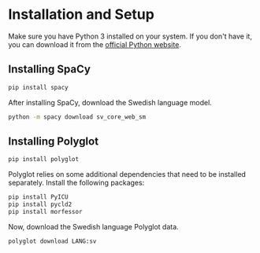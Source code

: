 # Installation and Setup #

Make sure you have Python 3 installed on your system. If you don't have it, you can download it from the [official Python website](https://www.python.org/downloads/).

## Installing SpaCy ##

```bash
pip install spacy
```

After installing SpaCy, download the Swedish language model.

```bash
python -m spacy download sv_core_web_sm
```

## Installing Polyglot ##

```bash
pip install polyglot
```

Polyglot relies on some additional dependencies that need to be installed separately. Install the following packages:

```bash
pip install PyICU
pip install pycld2
pip install morfessor
```

Now, download the Swedish language Polyglot data.

```bash
polyglot download LANG:sv
```
